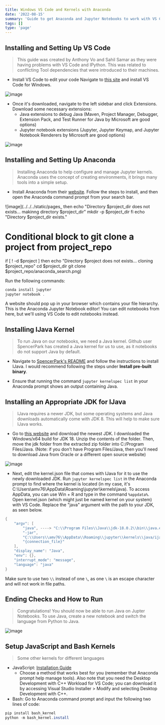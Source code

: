 ```yaml
---
title: Windows VS Code and Kernels with Anaconda
date: '2022-08-15'
summary: 'Guide to get Anaconda and Jupyter Notebooks to work with VS Code on Windows (Focus was IJava kernel).'
tags: []
type: 'page'
---
```


## Installing and Setting Up VS Code
> This guide was created by Anthony Vo and Sahil Samar as they were having problems with VS Code and IPython.  This was related to conflicting Tool dependencies that were introduced to their machines.  

- Install VS Code to edit your code
Navigate to [this site](https://code.visualstudio.com/download) and install VS Code for Windows.

![image](../../../static/pages_images/vs_code_site.png)

- Once it's downloaded, navigate to the left sidebar and click Extensions. Download some necessary extensions:
    - Java extensions to debug Java (Maven, Project Manager, Debugger, Extension Pack, and Test Runner for Java by Microsoft are good options)
    - Jupyter notebook extensions (Jupyter, Jupyter Keymap, and Jupyter Notebook Renderers by Microsoft are good options)

![image](../../../static/pages_images//extensions_windows_install.png)

## Installing and Setting Up Anaconda
> Installing Anaconda to help configure and manage Jupyter kernels.  Anaconda uses the concept of creating environments, it brings many tools into a simple setup.

- Install Anaconda from their [website](https://www.anaconda.com/products/distribution). Follow the steps to install, and then open the Anaconda command prompt from your search bar.

![image](../../../static/pages_
then 
    echo "Directory $project_dir does not exists... makinng directory $project_dir"
    mkdir -p $project_dir
fi
echo "Directory $project_dir exists." 

# Conditional block to git clone a project from project_repo
if [ ! -d $project ]
then
    echo "Directory $project does not exists... cloning $project_repo"
    cd $project_dir
    git clone $project_repo/anaconda_search.png)

Run the following commands:


```java
conda install jupyter
jupyter notebook .
```

A website should pop up in your browser which contains your file hierarchy. This is the Anaconda Jupyter Notebook editor! You can edit notebooks from here, but we'll using VS Code to edit notebooks instead.

## Installing IJava Kernel
> To run Java on our notebooks, we need a Java kernel. Github user SpencerPark has created a Java kernel for us to use, as it notebooks do not support Java by default.

- Navigate to [SpencerPark's README](https://github.com/SpencerPark/IJava#installing) and follow the instructions to install IJava. I would recommend following the steps under **Install pre-built binary**.

- Ensure that running the command `jupyter kernelspec list` in your Anaconda prompt shows an output containing Java.

## Installing an Appropriate JDK for IJava
> IJava requires a newer JDK, but some operating systems and Java downloads automatically come with JDK 8. This will help to make sure IJava works.

- Go to [this website](https://jdk.java.net/) and download the newest JDK. I downloaded the Windows/x64 build for JDK 18. Unzip the contents of the folder. Then, move the jdk folder from the extracted zip folder into C:/Program Files/Java. (Note: if you don't have Program Files/Java, then you'll need to download Java from Oracle or a different open source website)

![image](../../../static/pages_images//move_jdk.png)

- Next, edit the kernel.json file that comes with IJava for it to use the newly downloaded JDK. Run `jupyter kernelspec list` in the Anaconda prompt to find where the kernel is located (in my case, it's C:\Users\amv76\AppData\Roaming\jupyter\kernels\java). To access AppData, you can use Win + R and type in the command `%appdata%`. Open kernel.json (which might just be named kernel on your system) with VS Code. Replace the "java" argument with the path to your JDK, as seen below.


```java
{
    "argv": [
        "java", ----> "C:\\Program Files\\Java\\jdk-18.0.2\\bin\\java.exe",
        "-jar",
        "C:\\Users\\amv76\\AppData\\Roaming\\jupyter\\kernels\\java/ijava-1.3.0.jar",
        "{connection_file}"
    ],
    "display_name": "Java",
    "env": {},
    "interrupt_mode": "message",
    "language": "java"
}
```

Make sure to use two `\\` instead of one `\`, as one `\` is an escape character and will not work in file paths.

## Ending Checks and How to Run

> Congratulations! You should now be able to run Java on Jupter Notebooks. To use Java, create a new notebook and switch the language from Python to Java.

![image](../../../static/pages_images//switch_language.png)

## Setup JavaScript and Bash Kernels
> Some other kernels for different languages

- JavaScript: [Installation Guide](https://github.com/n-riesco/ijavascript#installation)
    - Choose a method that works best for you (remember that Anaconda prompt help manage tools). Also note that you need the Desktop Development with C++ Workload for VS Code; you can download it by accessing Visual Studio Installer > Modify and selecting Desktop Development with C++.
- Bash: Go to Anaconda command prompt and input the following two lines of code:


```java
pip install bash_kernel
python -m bash_kernel.install
```

